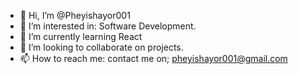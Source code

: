 - 👋 Hi, I’m @Pheyishayor001
- 👀 I’m interested in: Software Development.
- 🌱 I’m currently learning React
- 💞️ I’m looking to collaborate on projects.
- 📫 How to reach me: contact me on; pheyishayor001@gmail.com

<!---
Pheyishayor001/Pheyishayor001 is a ✨ special ✨ repository because its `README.md` (this file) appears on your GitHub profile.
You can click the Preview link to take a look at your changes.
--->
